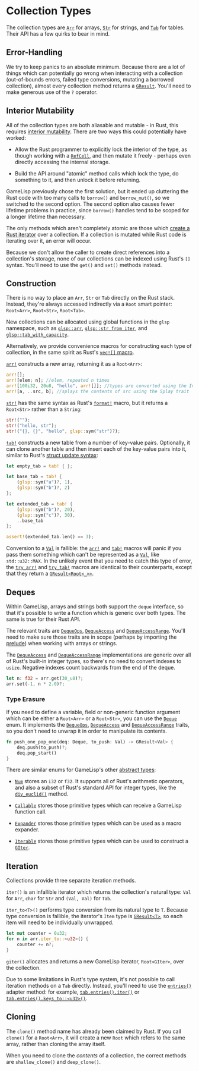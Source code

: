 # Collection Types

The collection types are [`Arr`] for arrays, [`Str`] for strings, and [`Tab`] for tables. Their 
API has a few quirks to bear in mind.

[`Arr`]: https://docs.rs/glsp/*/glsp/struct.Arr.html
[`Str`]: https://docs.rs/glsp/*/glsp/struct.Str.html
[`Tab`]: https://docs.rs/glsp/*/glsp/struct.Tab.html


## Error-Handling

We try to keep panics to an absolute minimum. Because there are a lot of things which can
potentially go wrong when interacting with a collection (out-of-bounds errors, failed type
conversions, mutating a borrowed collection), almost every collection method returns a
[`GResult`]. You'll need to make generous use of the `?` operator.

[`GResult`]: https://docs.rs/glsp/*/glsp/type.GResult.html


## Interior Mutability

All of the collection types are both aliasable and mutable - in Rust, this requires [interior 
mutability](https://doc.rust-lang.org/reference/interior-mutability.html). There are two ways 
this could potentially have worked:

- Allow the Rust programmer to explicitly lock the interior of the type, as though working with
  a [`RefCell`], and then mutate it freely - perhaps even directly accessing the internal storage.

- Build the API around "atomic" method calls which lock the type, do something to it, and then 
  unlock it before returning.

[`RefCell`]: https://doc.rust-lang.org/stable/std/cell/struct.RefCell.html

GameLisp previously chose the first solution, but it ended up cluttering the Rust code with
too many calls to `borrow()` and `borrow_mut()`, so we switched to the second option. The
second option also causes fewer lifetime problems in practice, since `borrow()` handles tend to be 
scoped for a longer lifetime than necessary.

The only methods which aren't completely atomic are those which [create a Rust iterator](#iteration) 
over a collection. If a collection is mutated while Rust code is iterating over it, an error will 
occur.

Because we don't allow the caller to create direct references into a collection's storage, none of
our collections can be indexed using Rust's `[]` syntax. You'll need to use the `get()` and
`set()` methods instead.


## Construction

There is no way to place an `Arr`, `Str` or `Tab` directly on the Rust stack. Instead, they're
always accessed indirectly via a `Root` smart pointer: `Root<Arr>`, `Root<Str>`, `Root<Tab>`.

[`Arr`]: https://docs.rs/glsp/*/glsp/struct.Arr.html
[`Str`]: https://docs.rs/glsp/*/glsp/struct.Str.html
[`Tab`]: https://docs.rs/glsp/*/glsp/struct.Tab.html
[`Root`]: https://docs.rs/glsp/*/glsp/struct.Root.html

New collections can be allocated using global functions in the `glsp` namespace, such as
[`glsp::arr`], [`glsp::str_from_iter`], and [`glsp::tab_with_capacity`].

[`glsp::arr`]: https://docs.rs/glsp/*/glsp/fn.arr.html
[`glsp::str_from_iter`]: https://docs.rs/glsp/*/glsp/fn.str_from_iter.html
[`glsp::tab_with_capacity`]: https://docs.rs/glsp/*/glsp/fn.tab_with_capacity.html

Alternatively, we provide convenience macros for constructing each type of collection, in the
same spirit as Rust's [`vec![]` macro](https://doc.rust-lang.org/stable/std/macro.vec.html).

[`arr!`] constructs a new array, returning it as a `Root<Arr>`:

[`arr!`]: https://docs.rs/glsp/*/glsp/macro.arr.html

```rust
arr![];
arr![elem; n]; //elem, repeated n times
arr![100i32, 20u8, "hello", arr![]]; //types are converted using the IntoVal trait
arr![a, ..src, b]; //splays the contents of src using the Splay trait
```

[`str!`] has the same syntax as Rust's [`format!`] macro, but it returns a `Root<Str>`
rather than a `String`:

[`str!`]: https://docs.rs/glsp/*/glsp/macro.str.html
[`format!`]: https://doc.rust-lang.org/std/fmt/

```rust
str!("");
str!("hello, str");
str!("{}, {}", "hello", glsp::sym("str")?);
```

[`tab!`] constructs a new table from a number of key-value pairs. Optionally, it can
clone another table and then insert each of the key-value pairs into it, similar to Rust's
[struct update syntax]:

[`tab!`]: https://docs.rs/glsp/*/glsp/macro.tab.html
[struct update syntax]: https://doc.rust-lang.org/reference/expressions/struct-expr.html#functional-update-syntax

```rust
let empty_tab = tab! { };

let base_tab = tab! {
	(glsp::sym("a")?, 1),
	(glsp::sym("b")?, 2)
};

let extended_tab = tab! {
	(glsp::sym("b")?, 20),
	(glsp::sym("c")?, 30),
	..base_tab
};

assert!(extended_tab.len() == 3);
```

Conversion to a [`Val`] is fallible: the [`arr!`] and [`tab!`] macros will panic if you pass them 
something which can't be represented as a [`Val`], like `std::u32::MAX`. In the unlikely event
that you need to catch this type of error, the [`try_arr!`] and [`try_tab!`] macros are 
identical to their counterparts, except that they return a [`GResult<Root<_>>`].

[`Val`]: https://docs.rs/glsp/*/glsp/enum.Val.html
[`try_arr!`]: https://docs.rs/glsp/*/glsp/macro.try_arr.html
[`try_tab!`]: https://docs.rs/glsp/*/glsp/macro.try_tab.html
[`GResult<Root<_>>`]: https://docs.rs/glsp/*/glsp/type.GResult.html


## Deques

Within GameLisp, arrays and strings both support the `deque` interface, so that it's possible to
write a function which is generic over both types. The same is true for their Rust API.

The relevant traits are [`DequeOps`], [`DequeAccess`] and [`DequeAccessRange`]. You'll need to 
make sure those traits are in scope (perhaps by importing the 
[prelude](the-glsp-crate.md#the-prelude)) when working with arrays or strings.

The [`DequeAccess`] and [`DequeAccessRange`] implementations are generic over 
all of Rust's built-in integer types, so there's no need to convert indexes to `usize`. Negative 
indexes count backwards from the end of the deque.

```rust
let n: f32 = arr.get(30_u8)?;
arr.set(-1, n * 2.0)?;
```

### Type Erasure

If you need to define a variable, field or non-generic function argument which can be either a
`Root<Arr>` or a `Root<Str>`, you can use the [`Deque`] enum. It implements the [`DequeOps`],
[`DequeAccess`] and [`DequeAccessRange`] traits, so you don't need to unwrap it in order to 
manipulate its contents.

```rust
fn push_one_pop_one(deq: Deque, to_push: Val) -> GResult<Val> {
	deq.push(to_push)?;
	deq.pop_start()
}
```

[`Deque`]: https://docs.rs/glsp/*/glsp/enum.Deque.html
[`DequeOps`]: https://docs.rs/glsp/*/glsp/trait.DequeOps.html
[`DequeAccess`]: https://docs.rs/glsp/*/glsp/trait.DequeAccess.html
[`DequeAccessRange`]: https://docs.rs/glsp/*/glsp/trait.DequeAccessRange.html

There are similar enums for GameLisp's other [abstract types](syntax-and-types.md#abstract-types):

- [`Num`] stores an `i32` or `f32`. It supports all of Rust's arithmetic operators, and
  also a subset of Rust's standard API for integer types, like the [`div_euclid()`] method.

- [`Callable`] stores those primitive types which can receive a GameLisp function call.

- [`Expander`] stores those primitive types which can be used as a macro expander.

- [`Iterable`] stores those primitive types which can be used to construct a [`GIter`].

[`Num`]: https://docs.rs/glsp/*/glsp/enum.Num.html
[`div_euclid()`]: https://doc.rust-lang.org/std/primitive.i32.html#method.div_euclid
[`Callable`]: https://docs.rs/glsp/*/glsp/enum.Callable.html
[`Expander`]: https://docs.rs/glsp/*/glsp/enum.Expander.html
[`Iterable`]: https://docs.rs/glsp/*/glsp/enum.Iterable.html
[`GIter`]: https://docs.rs/glsp/*/glsp/struct.GIter.html


## Iteration

Collections provide three separate iteration methods. 

`iter()` is an infallible iterator which returns the collection's natural type: `Val` for `Arr`, 
`char` for `Str` and `(Val, Val)` for `Tab`.

`iter_to<T>()` performs type conversion from its natural type to `T`. Because type conversion is
fallible, the iterator's `Item` type is [`GResult<T>`], so each item will need to be individually
unwrapped.

[`GResult<T>`]: https://docs.rs/glsp/*/glsp/type.GResult.html

```rust
let mut counter = 0u32;
for n in arr.iter_to::<u32>() {
	counter += n?;
}
```

`giter()` allocates and returns a new GameLisp iterator, `Root<GIter>`, over the collection.

[`Root<GIter>`]: https://docs.rs/glsp/*/glsp/struct.GIter.html

Due to some limitations in Rust's type system, it's not possible to call iteration methods on a
`Tab` directly. Instead, you'll need to use the [`entries()`] adapter method: for example,
[`tab.entries().iter()`] or [`tab.entries().keys_to::<u32>()`].

[`entries()`]: https://docs.rs/glsp/*/glsp/struct.Tab.html#method.entries
[`tab.entries().iter()`]: https://docs.rs/glsp/*/glsp/struct.TabEntries.html#method.iter
[`tab.entries().keys_to::<u32>()`]: https://docs.rs/glsp/*/glsp/struct.TabEntries.html#method.keys_to

## Cloning

The `clone()` method name has already been claimed by Rust. If you call `clone()` for a 
`Root<Arr>`, it will create a new `Root` which refers to the same array, rather than cloning the 
array itself.

When you need to clone the *contents* of a collection, the correct methods are `shallow_clone()` 
and `deep_clone()`.
